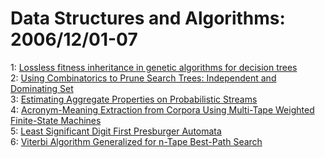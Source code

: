 # Data Structures and Algorithms: 2006/12/01-07  
1: [Lossless fitness inheritance in genetic algorithms for decision trees](https://doi.org/10.48550/arXiv.cs/0611166)  
2: [Using Combinatorics to Prune Search Trees: Independent and Dominating  Set](https://doi.org/10.48550/arXiv.cs/0612028)  
3: [Estimating Aggregate Properties on Probabilistic Streams](https://doi.org/10.48550/arXiv.cs/0612031)  
4: [Acronym-Meaning Extraction from Corpora Using Multi-Tape Weighted  Finite-State Machines](https://doi.org/10.48550/arXiv.cs/0612033)  
5: [Least Significant Digit First Presburger Automata](https://doi.org/10.48550/arXiv.cs/0612037)  
6: [Viterbi Algorithm Generalized for n-Tape Best-Path Search](https://doi.org/10.48550/arXiv.cs/0612041)  